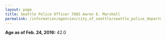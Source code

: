 ```yaml
---
layout: page
title: Seattle Police Officer 7685 Aaron E. Marshall
permalink: /information/agencies/city_of_seattle/seattle_police_department/copbook/7685/
---
```


**Age as of Feb. 24, 2016:** 42.0
